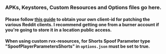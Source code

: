 ### APKs, Keystores, Custom Resources and Options files go here.

#### Please follow [this guide](https://docs.google.com/document/u/0/d/1wHvqQwCYdJrQg4BKlGIVDLksPN0KpOnJWniT6PbZSrI/mobilebasic) to obtain your own client-id for patching the various Reddit clients. I recommend getting one from a burner account if you're going to store it in a location public access.

#### When using custom rvx-resources, for Shorts Spoof Parameter type "SpoofPlayerParametersShorts" in `options.json` must be set to true.